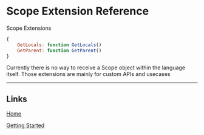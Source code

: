 # Scope Extension Reference

Scope Extensions
```js
{
	GetLocals: function GetLocals()
	GetParent: function GetParent()
}
```

Currently there is no way to receive a Scope object within the language itself.
Those extensions are mainly for custom APIs and usecases

___

## Links

[Home](../../Readme.md)

[Getting Started](../../GettingStarted.md)